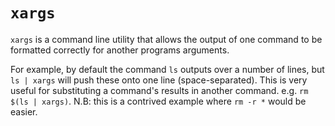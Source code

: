# `xargs`

`xargs` is a command line utility that allows the output of one command to be formatted correctly for another programs arguments.

For example, by default the command `ls` outputs over a number of lines, but `ls | xargs` will push these onto one line (space-separated).
This is very useful for substituting a command's results in another command. e.g. `rm $(ls | xargs)`. N.B: this is a contrived example where `rm -r *` would be easier.

